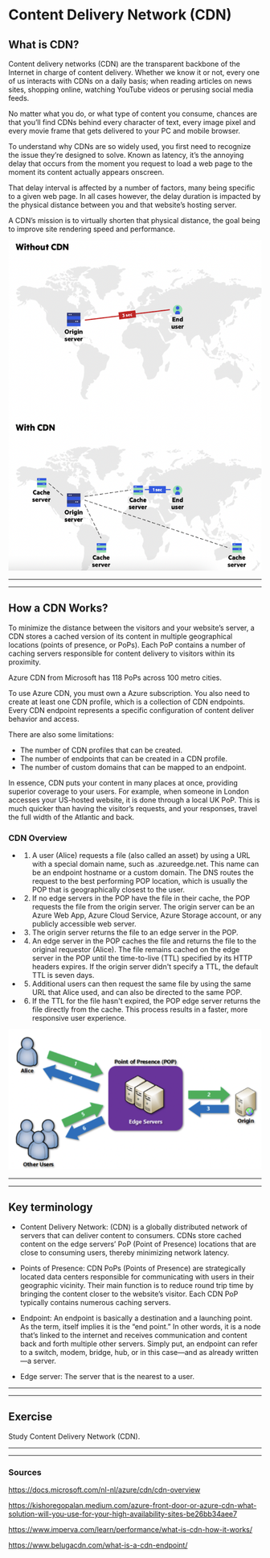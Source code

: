 # Content Delivery Network (CDN) 

## What is CDN?


Content delivery networks (CDN) are the transparent backbone of the Internet in charge of content delivery. Whether we know it or not, every one of us interacts with CDNs on a daily basis; when reading articles on news sites, shopping online, watching YouTube videos or perusing social media feeds.

No matter what you do, or what type of content you consume, chances are that you’ll find CDNs behind every character of text, every image pixel and every movie frame that gets delivered to your PC and mobile browser.

To understand why CDNs are so widely used, you first need to recognize the issue they’re designed to solve. Known as latency, it’s the annoying delay that occurs from the moment you request to load a web page to the moment its content actually appears onscreen.

That delay interval is affected by a number of factors, many being specific to a given web page. In all cases however, the delay duration is impacted by the physical distance between you and that website’s hosting server.

A CDN’s mission is to virtually shorten that physical distance, the goal being to improve site rendering speed and performance.


![screenshot](../00_includes/azureweek2/aaa.png)

---
---

## How a CDN Works?

To minimize the distance between the visitors and your website’s server, a CDN stores a cached version of its content in multiple geographical locations (points of presence, or PoPs). Each PoP contains a number of caching servers responsible for content delivery to visitors within its proximity.


Azure CDN from Microsoft has 118 PoPs across 100 metro cities.

To use Azure CDN, you must own a Azure subscription. You also need to create at least one CDN profile, which is a collection of CDN endpoints. Every CDN endpoint represents a specific configuration of content deliver behavior and access.

There are also some limitations:
- The number of CDN profiles that can be created.
- The number of endpoints that can be created in a CDN profile.
- The number of custom domains that can be mapped to an endpoint.

In essence, CDN puts your content in many places at once, providing superior coverage to your users. For example, when someone in London accesses your US-hosted website, it is done through a local UK PoP. This is much quicker than having the visitor’s requests, and your responses, travel the full width of the Atlantic and back.


### CDN Overview
  - 1. A user (Alice) requests a file (also called an asset) by using a URL with a special domain name, such as <endpoint name>.azureedge.net. This name can be an endpoint hostname or a custom domain. The DNS routes the request to the best performing POP location, which is usually the POP that is geographically closest to the user.

 - 2. If no edge servers in the POP have the file in their cache, the POP requests the file from the origin server. The origin server can be an Azure Web App, Azure Cloud Service, Azure Storage account, or any publicly accessible web server.

 - 3. The origin server returns the file to an edge server in the POP.

 - 4. An edge server in the POP caches the file and returns the file to the original requestor (Alice). The file remains cached on the edge server in the POP until the time-to-live (TTL) specified by its HTTP headers expires. If the origin server didn't specify a TTL, the default TTL is seven days.

 - 5. Additional users can then request the same file by using the same URL that Alice used, and can also be directed to the same POP.

 - 6. If the TTL for the file hasn't expired, the POP edge server returns the file directly from the cache. This process results in a faster, more responsive user experience.

![screenshot](../00_includes/azureweek2/AZ13222.png)

---
---


## Key terminology

- Content Delivery Network: (CDN) is a globally distributed network of servers that can deliver content to consumers. CDNs store cached content on the edge servers’ PoP (Point of Presence) locations that are close to consuming users, thereby minimizing network latency. 

 - Points of Presence: CDN PoPs (Points of Presence) are strategically located data centers responsible for communicating with users in their geographic vicinity. Their main function is to reduce round trip time by bringing the content closer to the website’s visitor. Each CDN PoP typically contains numerous caching servers.


- Endpoint: An endpoint is basically a destination and a launching point. As the term, itself implies it is the “end point.” In other words, it is a node that’s linked to the internet and receives communication and content back and forth multiple other servers. Simply put, an endpoint can refer to a switch, modem, bridge, hub, or in this case—and as already written—a server. 

- Edge server: The server that is the nearest to a user.

---
---


## Exercise

Study Content Delivery Network (CDN).

---
---

### Sources

https://docs.microsoft.com/nl-nl/azure/cdn/cdn-overview


https://kishoregopalan.medium.com/azure-front-door-or-azure-cdn-what-solution-will-you-use-for-your-high-availability-sites-be26bb34aee7

https://www.imperva.com/learn/performance/what-is-cdn-how-it-works/


https://www.belugacdn.com/what-is-a-cdn-endpoint/




